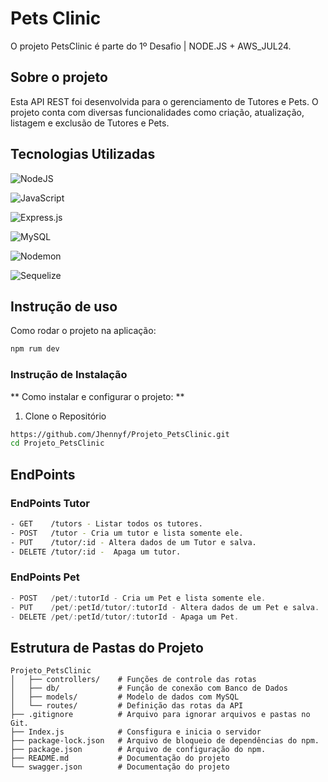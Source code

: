 
# Pets Clinic 

O projeto PetsClinic é parte do 1º Desafio | NODE.JS + AWS_JUL24.

## Sobre o projeto
Esta API REST foi desenvolvida para o gerenciamento de Tutores e Pets. O projeto conta com diversas funcionalidades como criação, atualização, listagem e exclusão de Tutores e Pets. 

## Tecnologias Utilizadas 
  
![NodeJS](https://img.shields.io/badge/node.js-6DA55F?style=for-the-badge&logo=node.js&logoColor=white)

![JavaScript](https://img.shields.io/badge/javascript-%23323330.svg?style=for-the-badge&logo=javascript&logoColor=%23F7DF1E)

![Express.js](https://img.shields.io/badge/express.js-%23404d59.svg?style=for-the-badge&logo=express&logoColor=%2361DAFB)

![MySQL](https://img.shields.io/badge/mysql-4479A1.svg?style=for-the-badge&logo=mysql&logoColor=white) 

![Nodemon](https://img.shields.io/badge/NODEMON-%23323330.svg?style=for-the-badge&logo=nodemon&logoColor=%BBDEAD)

![Sequelize](https://img.shields.io/badge/Sequelize-52B0E7?style=for-the-badge&logo=Sequelize&logoColor=white)


## Instrução de uso
Como rodar o projeto na aplicação:

```bash
npm rum dev
```


### Instrução de Instalação
** Como instalar e configurar o projeto: **
    
1. Clone o Repositório

```bash
https://github.com/Jhennyf/Projeto_PetsClinic.git
cd Projeto_PetsClinic 
```

## EndPoints
### EndPoints Tutor

```bash
- GET    /tutors - Listar todos os tutores.
- POST   /tutor - Cria um tutor e lista somente ele.
- PUT    /tutor/:id - Altera dados de um Tutor e salva.
- DELETE /tutor/:id -  Apaga um tutor. 
```

### EndPoints Pet

```javascript 
- POST   /pet/:tutorId - Cria um Pet e lista somente ele.
- PUT    /pet/:petId/tutor/:tutorId - Altera dados de um Pet e salva.
- DELETE /pet/:petId/tutor/:tutorId - Apaga um Pet.
```

## Estrutura de Pastas do Projeto

```plaintext
Projeto_PetsClinic
│   ├── controllers/    # Funções de controle das rotas
│   ├── db/             # Função de conexão com Banco de Dados
│   ├── models/         # Modelo de dados com MySQL
│   └── routes/         # Definição das rotas da API
├── .gitignore          # Arquivo para ignorar arquivos e pastas no Git.
├── Index.js            # Consfigura e inicia o servidor
├── package-lock.json   # Arquivo de bloqueio de dependências do npm.
├── package.json        # Arquivo de configuração do npm.
├── README.md           # Documentação do projeto
└── swagger.json        # Documentação do projeto

```



